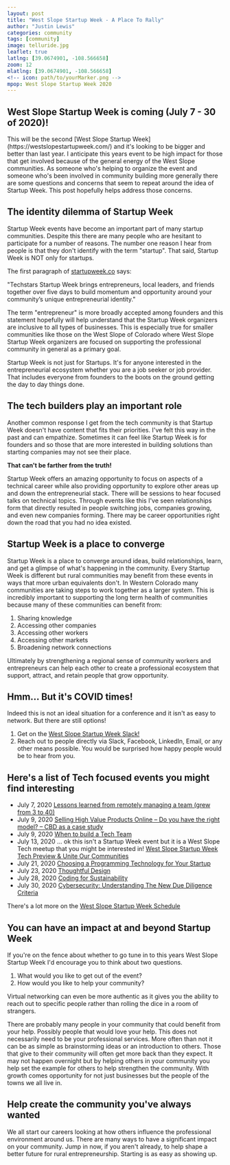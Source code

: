 ```yaml
---
layout: post
title: "West Slope Startup Week - A Place To Rally"
author: "Justin Lewis"
categories: community
tags: [community]
image: telluride.jpg
leaflet: true
latlng: [39.0674901, -108.566658]
zoom: 12
mlatlng: [39.0674901, -108.566658]
<!-- icon: path/to/yourMarker.png -->
mpop: West Slope Startup Week 2020
---
```



<h2>
  West Slope Startup Week is coming (July 7 - 30 of 2020)!
</h2>
  This will be the second [West Slope Startup Week](https://westslopestartupweek.com/) and it's looking to be bigger and better than last year. I anticipate this years event to be high impact for those that get involved because of the general energy of the West Slope communities. As someone who's helping to organize the event and someone who's been involved in community building more generally there are some questions and concerns that seem to repeat around the idea of Startup Week. This post hopefully helps address those concerns.

<h2>
  The identity dilemma of Startup Week
</h2>
  Startup Week events have become an important part of many startup communities. Despite this there are many people who are hesitant to participate for a number of reasons. The number one reason I hear from people is that they don't identify with the term "startup". That said, Startup Week is NOT only for startups.

  The first paragraph of [startupweek.co](https://startupweek.co/) says:

  <span class="quote">
    "Techstars Startup Week brings entrepreneurs, local leaders, and friends together over five days to build momentum and opportunity around your community’s unique entrepreneurial identity."
  </span>

  The term "entrepreneur" is more broadly accepted among founders and this statement hopefully will help understand that the Startup Week organizers are inclusive to all types of businesses. This is especially true for smaller communities like those on the West Slope of Colorado where West Slope Startup Week organizers are focused on supporting the professional community in general as a primary goal.

  Startup Week is not just for Startups. It's for anyone interested in the entrepreneurial ecosystem whether you are a job seeker or job provider. That includes everyone from founders to the boots on the ground getting the day to day things done.

<h2>
  The tech builders play an important role
</h2>
  Another common response I get from the tech community is that Startup Week doesn't have content that fits their priorities. I've felt this way in the past and can empathize. Sometimes it can feel like Startup Week is for founders and so those that are more interested in building solutions than starting companies may not see their place.

  <strong>That can't be farther from the truth!</strong>

  Startup Week offers an amazing opportunity to focus on aspects of a technical career while also providing opportunity to explore other areas up and down the entrepreneurial stack. There will be sessions to hear focused talks on technical topics. Through events like this I've seen relationships form that directly resulted in people switching jobs, companies growing, and even new companies forming. There may be career opportunities right down the road that you had no idea existed.

<h2>
  Startup Week is a place to converge
</h2>
Startup Week is a place to converge around ideas, build relationships, learn, and get a glimpse of what's happening in the community.  Every Startup Week is different but rural communities may benefit from these events in ways that more urban equivalents don't. In Western Colorado many communities are taking steps to work together as a larger system. This is incredibly important to supporting the long term health of communities because many of these communities can benefit from:
<ol>
  <li>Sharing knowledge</li>
  <li>Accessing other companies</li>
  <li>Accessing other workers</li>
  <li>Accessing other markets</li>
  <li>Broadening network connections</li>
</ol>

Ultimately by strengthening a regional sense of community workers and entrepreneurs can help each other to create a professional ecosystem that support, attract, and retain people that grow opportunity.

<h2>
  Hmm... But it's COVID times!
</h2>
Indeed this is not an ideal situation for a conference and it isn't as easy to network. But there are still options!
<ol>
  <li>Get on the <a href="https://join.slack.com/t/westslopestartupweek/shared_invite/zt-f0u872v6-qx65ErDhVz98oeFF0Hniag" target="_blank" >West Slope Startup Week Slack!</a>
  </li>
  <li>
    Reach out to people directly via Slack, Facebook, LinkedIn, Email, or any other means possible. You would be surprised how happy people would be to hear from you.
  </li>
</ol>

<h2>
  Here's a list of Tech focused events you might find interesting
</h2>
<ul>
  <li>
    July 7, 2020 <a href="https://techstarsstartupweekwestslope202.sched.com/event/cew3/lessons-learned-from-remotely-managing-a-team-grew-from-3-to-40" target="_blank">Lessons learned from remotely managing a team (grew from 3 to 40)</a>
  </li>
  <li>
    July 9, 2020 <a href="https://techstarsstartupweekwestslope202.sched.com/event/ceZi/selling-high-value-products-online-do-you-have-the-right-model-cbd-as-a-case-study" target="_blank">Selling High Value Products Online – Do you have the right model? – CBD as a case study</a>
  </li>
  <li>
    July 9, 2020 <a href="https://techstarsstartupweekwestslope202.sched.com/event/ceWh/when-to-build-a-tech-team" target="_blank">When to build a Tech Team</a>
  </li>
  <li>
    July 13, 2020 ... ok this isn't a Startup Week event but it is a West Slope Tech meetup that you might be interested in! <a href="https://www.meetup.com/Roaring-Fork-Technologists/events/271762668/" target="_blank">West Slope Startup Week Tech Preview & Unite Our Communities
</a>
  </li>
  <li>
    July 21, 2020 <a href="https://techstarsstartupweekwestslope202.sched.com/event/ceVU/choosing-a-programming-technology-for-your-startup" target="_blank">Choosing a Programming Technology for Your Startup</a>
  </li>
  <li>
    July 23, 2020 <a href="https://techstarsstartupweekwestslope202.sched.com/event/cYIR/thoughtful-design" target="_blank">Thoughtful Design</a>
  </li>
  <li>
    July 28, 2020 <a href="https://techstarsstartupweekwestslope202.sched.com/event/cftK/coding-for-sustainability" target="_blank">Coding for Sustainability</a>
  </li>
  <li>
    July 30, 2020 <a href="https://techstarsstartupweekwestslope202.sched.com/event/cpUh/cybersecurity-understanding-the-new-due-diligence-criteria" target="_blank">Cybersecurity: Understanding The New Due Diligence Criteria</a>
  </li>
</ul>

There's a lot more on the <a href="https://techstarsstartupweekwestslope202.sched.com/">West Slope Startup Week Schedule</a>


<h2>
  You can have an impact at and beyond Startup Week
</h2>
If you're on the fence about whether to go tune in to this years West Slope Startup Week I'd encourage you to think about two questions.
<ol>
  <li>What would you like to get out of the event?</li>
  <li>How would you like to help your community?</li>
</ol>

Virtual networking can even be more authentic as it gives you the ability to reach out to specific people rather than rolling the dice in a room of strangers.

There are probably many people in your community that could benefit from your help. Possibly people that would love your help. This does not necessarily need to be your professional services. More often than not it can be as simple as brainstorming ideas or an introduction to others. Those that give to their community will often get more back than they expect. It may not happen overnight but by helping others in your community you help set the example for others to help strengthen the community. With growth comes opportunity for not just businesses but the people of the towns we all live in.

<h2>
  Help create the community you've always wanted
</h2>
We all start our careers looking at how others influence the professional environment around us. There are many ways to have a significant impact on your community. Jump in now, if you aren't already, to help shape a better future for rural entrepreneurship. Starting is as easy as showing up.
